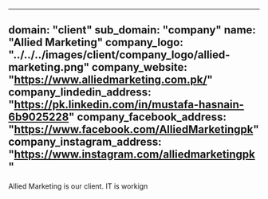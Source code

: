 
---
domain: "client"
sub_domain: "company"
name: "Allied Marketing"
company_logo: "../../../images/client/company_logo/allied-marketing.png"
company_website: "https://www.alliedmarketing.com.pk/"
company_lindedin_address: "https://pk.linkedin.com/in/mustafa-hasnain-6b9025228"
company_facebook_address: "https://www.facebook.com/AlliedMarketingpk"
company_instagram_address: "https://www.instagram.com/alliedmarketingpk"
---

Allied Marketing is our client. IT is workign
